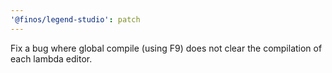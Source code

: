 ```yaml
---
'@finos/legend-studio': patch
---
```


Fix a bug where global compile (using F9) does not clear the compilation of each lambda editor.
